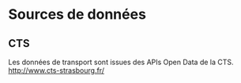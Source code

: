 # Sources de données

## CTS
Les données de transport sont issues des APIs Open Data de la CTS. http://www.cts-strasbourg.fr/

